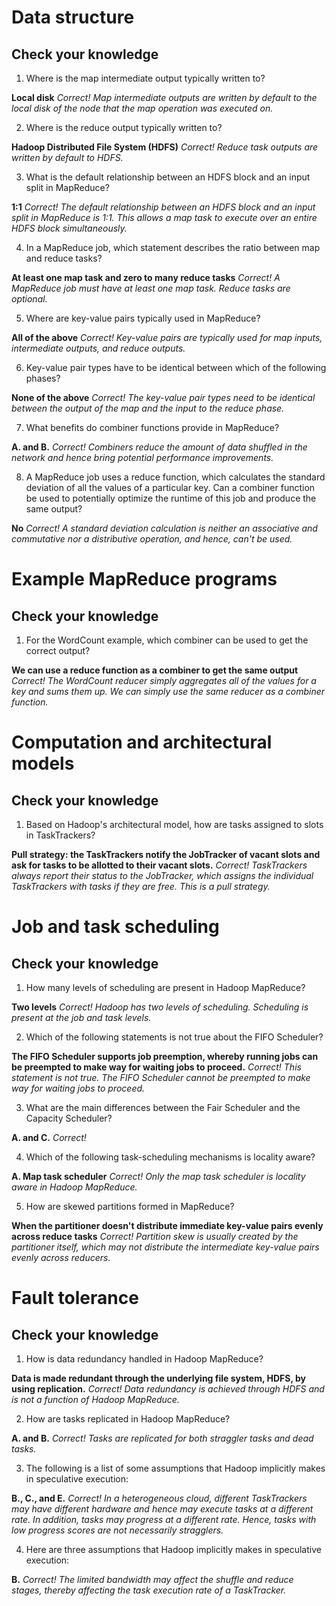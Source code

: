 # Data structure #
## Check your knowledge ##
1. Where is the map intermediate output typically written to?

__Local disk__
_Correct! Map intermediate outputs are written by default to the local disk of the node that the map operation was executed on._

2. Where is the reduce output typically written to?

__Hadoop Distributed File System (HDFS)__
_Correct! Reduce task outputs are written by default to HDFS._

3. What is the default relationship between an HDFS block and an input split in MapReduce?

__1:1__
_Correct! The default relationship between an HDFS block and an input split in MapReduce is 1:1. This allows a map task to execute over an entire HDFS block simultaneously._

4. In a MapReduce job, which statement describes the ratio between map and reduce tasks?

__At least one map task and zero to many reduce tasks__
_Correct! A MapReduce job must have at least one map task. Reduce tasks are optional._

5. Where are key-value pairs typically used in MapReduce?

__All of the above__
_Correct! Key-value pairs are typically used for map inputs, intermediate outputs, and reduce outputs._

6. Key-value pair types have to be identical between which of the following phases?

__None of the above__
_Correct! The key-value pair types need to be identical between the output of the map and the input to the reduce phase._

7. What benefits do combiner functions provide in MapReduce?

__A. and B.__
_Correct! Combiners reduce the amount of data shuffled in the network and hence bring potential performance improvements._

8. A MapReduce job uses a reduce function, which calculates the standard deviation of all the values of a particular key. Can a combiner function be used to potentially optimize the runtime of this job and produce the same output?

__No__
_Correct! A standard deviation calculation is neither an associative and commutative nor a distributive operation, and hence, can't be used._

# Example MapReduce programs #
## Check your knowledge ##
1. For the WordCount example, which combiner can be used to get the correct output?

__We can use a reduce function as a combiner to get the same output__
_Correct! The WordCount reducer simply aggregates all of the values for a key and sums them up. We can simply use the same reducer as a combiner function._

# Computation and architectural models #
## Check your knowledge ##
1. Based on Hadoop's architectural model, how are tasks assigned to slots in TaskTrackers?

__Pull strategy: the TaskTrackers notify the JobTracker of vacant slots and ask for tasks to be allotted to their vacant slots.__
_Correct! TaskTrackers always report their status to the JobTracker, which assigns the individual TaskTrackers with tasks if they are free. This is a pull strategy._

# Job and task scheduling #
## Check your knowledge ##
1. How many levels of scheduling are present in Hadoop MapReduce?

__Two levels__
_Correct! Hadoop has two levels of scheduling. Scheduling is present at the job and task levels._

2. Which of the following statements is not true about the FIFO Scheduler?

__The FIFO Scheduler supports job preemption, whereby running jobs can be preempted to make way for waiting jobs to proceed.__
_Correct! This statement is not true. The FIFO Scheduler cannot be preempted to make way for waiting jobs to proceed._

3. What are the main differences between the Fair Scheduler and the Capacity Scheduler?

__A. and C.__
_Correct!_

4. Which of the following task-scheduling mechanisms is locality aware?

__A. Map task scheduler__
_Correct! Only the map task scheduler is locality aware in Hadoop MapReduce._

5. How are skewed partitions formed in MapReduce?

__When the partitioner doesn't distribute immediate key-value pairs evenly across reduce tasks__
_Correct! Partition skew is usually created by the partitioner itself, which may not distribute the intermediate key-value pairs evenly across reducers._


# Fault tolerance #
## Check your knowledge ##
1. How is data redundancy handled in Hadoop MapReduce?

__Data is made redundant through the underlying file system, HDFS, by using replication.__
_Correct! Data redundancy is achieved through HDFS and is not a function of Hadoop MapReduce._

2. How are tasks replicated in Hadoop MapReduce?

__A. and B.__
_Correct! Tasks are replicated for both straggler tasks and dead tasks._

3. The following is a list of some assumptions that Hadoop implicitly makes in speculative execution:

__B., C., and E.__
_Correct! In a heterogeneous cloud, different TaskTrackers may have different hardware and hence may execute tasks at a different rate. In addition, tasks may progress at a different rate. Hence, tasks with low progress scores are not necessarily stragglers._

4. Here are three assumptions that Hadoop implicitly makes in speculative execution:

__B.__
_Correct! The limited bandwidth may affect the shuffle and reduce stages, thereby affecting the task execution rate of a TaskTracker._


